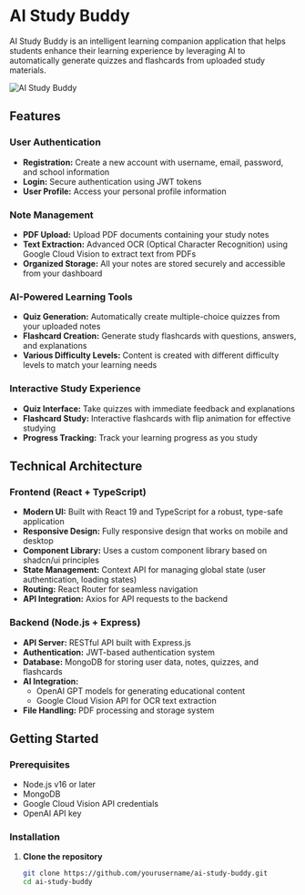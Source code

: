 # AI Study Buddy

AI Study Buddy is an intelligent learning companion application that helps students enhance their learning experience by leveraging AI to automatically generate quizzes and flashcards from uploaded study materials.

![AI Study Buddy](https://placeholder-for-your-app-screenshot.png)

## Features

### User Authentication

- **Registration:** Create a new account with username, email, password, and school information
- **Login:** Secure authentication using JWT tokens
- **User Profile:** Access your personal profile information

### Note Management

- **PDF Upload:** Upload PDF documents containing your study notes
- **Text Extraction:** Advanced OCR (Optical Character Recognition) using Google Cloud Vision to extract text from PDFs
- **Organized Storage:** All your notes are stored securely and accessible from your dashboard

### AI-Powered Learning Tools

- **Quiz Generation:** Automatically create multiple-choice quizzes from your uploaded notes
- **Flashcard Creation:** Generate study flashcards with questions, answers, and explanations
- **Various Difficulty Levels:** Content is created with different difficulty levels to match your learning needs

### Interactive Study Experience

- **Quiz Interface:** Take quizzes with immediate feedback and explanations
- **Flashcard Study:** Interactive flashcards with flip animation for effective studying
- **Progress Tracking:** Track your learning progress as you study

## Technical Architecture

### Frontend (React + TypeScript)

- **Modern UI:** Built with React 19 and TypeScript for a robust, type-safe application
- **Responsive Design:** Fully responsive design that works on mobile and desktop
- **Component Library:** Uses a custom component library based on shadcn/ui principles
- **State Management:** Context API for managing global state (user authentication, loading states)
- **Routing:** React Router for seamless navigation
- **API Integration:** Axios for API requests to the backend

### Backend (Node.js + Express)

- **API Server:** RESTful API built with Express.js
- **Authentication:** JWT-based authentication system
- **Database:** MongoDB for storing user data, notes, quizzes, and flashcards
- **AI Integration:**
  - OpenAI GPT models for generating educational content
  - Google Cloud Vision API for OCR text extraction
- **File Handling:** PDF processing and storage system

## Getting Started

### Prerequisites

- Node.js v16 or later
- MongoDB
- Google Cloud Vision API credentials
- OpenAI API key

### Installation

1. **Clone the repository**
   ```bash
   git clone https://github.com/yourusername/ai-study-buddy.git
   cd ai-study-buddy
   ```
